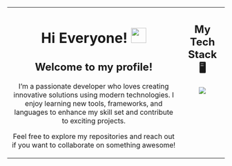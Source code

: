 <table>
  <tr>
    <td align="center" style="vertical-align: top;">
      <h1>
        Hi Everyone! <img src="https://media.giphy.com/media/hvRJCLFzcasrR4ia7z/giphy.gif" width="35">
      </h1>
      <h2>
        Welcome to my profile!
      </h2>
      <p>
        I’m a passionate developer who loves creating innovative solutions using modern technologies. I enjoy learning new tools, frameworks, and languages to enhance my skill set and contribute to exciting projects.
      </p>
      <p>
        Feel free to explore my repositories and reach out if you want to collaborate on something awesome!
      </p>
    </td>
    <td align="center" style="vertical-align: top;">
      <h2>
        My Tech Stack 🖥️
      </h2>
      <p>
        <a href="https://skillicons.dev">
          <img src="https://skillicons.dev/icons?i=js,ts,py,git,mysql,express,laravel,django,react,docker" />
        </a>
      </p>
    </td>
  </tr>
</table>
